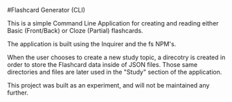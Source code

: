 #Flashcard Generator (CLI)

This is a simple Command Line Application for creating and reading either Basic (Front/Back) or Cloze (Partial) flashcards.

The application is built using the Inquirer and the fs NPM's.

When the user chooses to create a new study topic, a direcotry is created in order to store the Flashcard data inside of JSON files. Those same directories and files are later used in the "Study" section of the application.

This project was built as an experiment, and will not be maintained any further. 